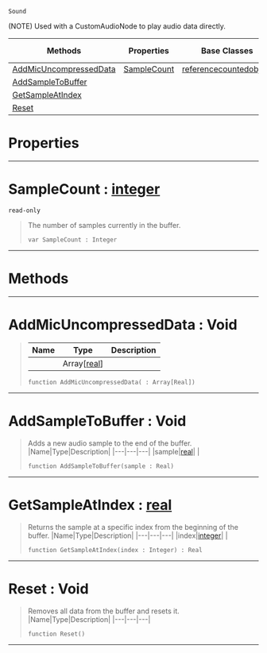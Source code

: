  `Sound`

(NOTE) Used with a CustomAudioNode to play audio data directly.

|Methods|Properties|Base Classes|Derived Classes|
|---|---|---|---|
|[ AddMicUncompressedData](https://github.com/ZilchEngine/ZilchDocs/blob/master/code_reference/class_reference/soundbuffer.md#addmicuncompresseddata-v)|[ SampleCount](https://github.com/ZilchEngine/ZilchDocs/blob/master/code_reference/class_reference/soundbuffer.md#samplecount-zilch-engine)|[referencecountedobject](https://github.com/ZilchEngine/ZilchDocs/blob/master/code_reference/class_reference/referencecountedobject.md)| |
|[ AddSampleToBuffer](https://github.com/ZilchEngine/ZilchDocs/blob/master/code_reference/class_reference/soundbuffer.md#addsampletobuffer-void)| | | |
|[ GetSampleAtIndex](https://github.com/ZilchEngine/ZilchDocs/blob/master/code_reference/class_reference/soundbuffer.md#getsampleatindex-zilch-en)| | | |
|[ Reset](https://github.com/ZilchEngine/ZilchDocs/blob/master/code_reference/class_reference/soundbuffer.md#reset-void)| | | |


 #  Properties


---  
 #  SampleCount : [integer](https://github.com/ZilchEngine/ZilchDocs/blob/master/code_reference/nada_base_types/integer.md)

 `read-only`

> The number of samples currently in the buffer.
> ``` lang=cpp, name=Nada
> var SampleCount : Integer


---  
 #  Methods


---  
 #  AddMicUncompressedData : Void

> 
> |Name|Type|Description|
> |---|---|---|
> ||Array[[real](https://github.com/ZilchEngine/ZilchDocs/blob/master/code_reference/nada_base_types/real.md)]| |
> ``` lang=cpp, name=Nada
> function AddMicUncompressedData( : Array[Real])
> ``` 


---  
 #  AddSampleToBuffer : Void

> Adds a new audio sample to the end of the buffer.
> |Name|Type|Description|
> |---|---|---|
> |sample|[real](https://github.com/ZilchEngine/ZilchDocs/blob/master/code_reference/nada_base_types/real.md)| |
> ``` lang=cpp, name=Nada
> function AddSampleToBuffer(sample : Real)
> ``` 


---  
 #  GetSampleAtIndex : [real](https://github.com/ZilchEngine/ZilchDocs/blob/master/code_reference/nada_base_types/real.md)

> Returns the sample at a specific index from the beginning of the buffer.
> |Name|Type|Description|
> |---|---|---|
> |index|[integer](https://github.com/ZilchEngine/ZilchDocs/blob/master/code_reference/nada_base_types/integer.md)| |
> ``` lang=cpp, name=Nada
> function GetSampleAtIndex(index : Integer) : Real
> ``` 


---  
 #  Reset : Void

> Removes all data from the buffer and resets it.
> |Name|Type|Description|
> |---|---|---|
> ``` lang=cpp, name=Nada
> function Reset()
> ``` 


---  
 

 